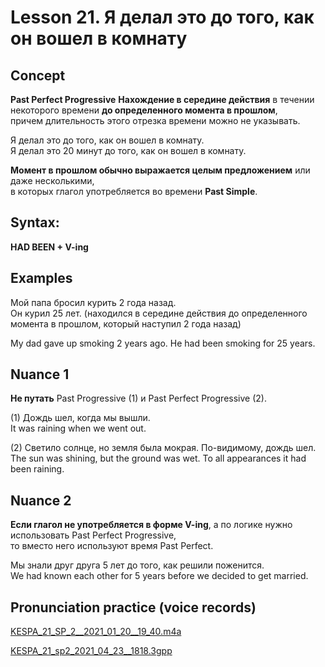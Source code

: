 # Lesson 21. Я делал это до того, как он вошел в комнату


## Concept

**Past Perfect Progressive**
**Нахождение в середине действия** в течении некоторого времени **до определенного момента в прошлом**,  
причем длительность этого отрезка времени можно не указывать.  

Я делал это до того, как он вошел в комнату.  
Я делал это 20 минут до того, как он вошел в комнату.  

**Момент в прошлом обычно выражается целым предложением** или даже несколькими,  
в которых глагол употребляется во времени **Past Simple**.  


## Syntax:

**HAD BEEN + V-ing**  


## Examples

Мой папа бросил курить 2 года назад.  
Он курил 25 лет. (находился в середине действия до определенного момента в прошлом, который наступил 2 года назад)  

My dad gave up smoking 2 years ago. He had been smoking for 25 years.  


## Nuance 1 

**Не путать** Past Progressive (1) и Past Perfect Progressive (2).  

(1)
Дождь шел, когда мы вышли.  
It was raining when we went out.  

(2)
Светило солнце, но земля была мокрая. По-видимому, дождь шел.  
The sun was shining, but the ground was wet. To all appearances it had been raining.  


## Nuance 2

**Если глагол не употребляется в форме V-ing**, а по логике нужно использовать Past Perfect Progressive,  
то вместо него используют время Past Perfect.  

Мы знали друг друга 5 лет до того, как решили поженится.  
We had known each other for 5 years before we decided to get married.  


## Pronunciation practice (voice records)
[KESPA_21_SP_2__2021_01_20__19_40.m4a](https://mega.nz/file/YplwQBiC#w7KXc1T8RF0ql6X6vo8NY16BGqbXZ67pJbQtHcOOLA4)

[KESPA_21_sp2_2021_04_23__1818.3gpp](https://mega.nz/file/I4UyAbBS#tnMVWuZ7uO-jIdf4MbMNAhBBj6xnzU6pmyTzSMiGyf0)

